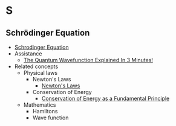 # S
## Schrödinger Equation
- [Schrodinger Equation](http://hyperphysics.phy-astr.gsu.edu/hbase/quantum/schr.html#:~:text=The%20Schrodinger%20equation%20plays%20the,probability%20of%20events%20or%20outcome.) 
- Assistance
  - [The Quantum Wavefunction Explained In 3 Minutes!](https://www.youtube.com/watch?v=s67dk5inR7o) 
- Related concepts
  - Physical laws
    - Newton's Laws
      - [Newton's Laws](http://hyperphysics.phy-astr.gsu.edu/hbase/Newt.html)
    - Conservation of Energy
      - [Conservation of Energy as a Fundamental Principle](http://hyperphysics.phy-astr.gsu.edu/hbase/conser.html#coneng)
  - Mathematics
    - Hamiltons
    - Wave function